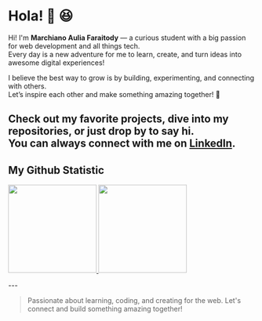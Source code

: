 # Hola! 👋 😆

Hi! I'm **Marchiano Aulia Faraitody** — a curious student with a big passion for web development and all things tech.  
Every day is a new adventure for me to learn, create, and turn ideas into awesome digital experiences!

I believe the best way to grow is by building, experimenting, and connecting with others.  
Let’s inspire each other and make something amazing together! 🚀

Check out my favorite projects, dive into my repositories, or just drop by to say hi.  
You can always connect with me on [LinkedIn](https://www.linkedin.com/in/marchiano-faraitody5353?utm_source=share&utm_campaign=share_via&utm_content=profile&utm_medium=ios_app).
---

## My Github Statistic

<p align="left">
<a href="https://github.com/Marchiano535">
  <img height="180em" src="https://github-readme-stats-eight-theta.vercel.app/api?username=Marchiano535&show_icons=true&theme=algolia&include_all_commits=true&count_private=true"/>
  <img height="180em" src="https://github-readme-stats-eight-theta.vercel.app/api/top-langs/?username=Marchiano535&layout=compact&theme=algolia"/>
</a>
</p>
---

> Passionate about learning, coding, and creating for the web. Let's connect and build something amazing together!

<!--
**Marchiano535/Marchiano535** is a ✨ special ✨ repository because its `README.md` appears on your GitHub profile.
-->
